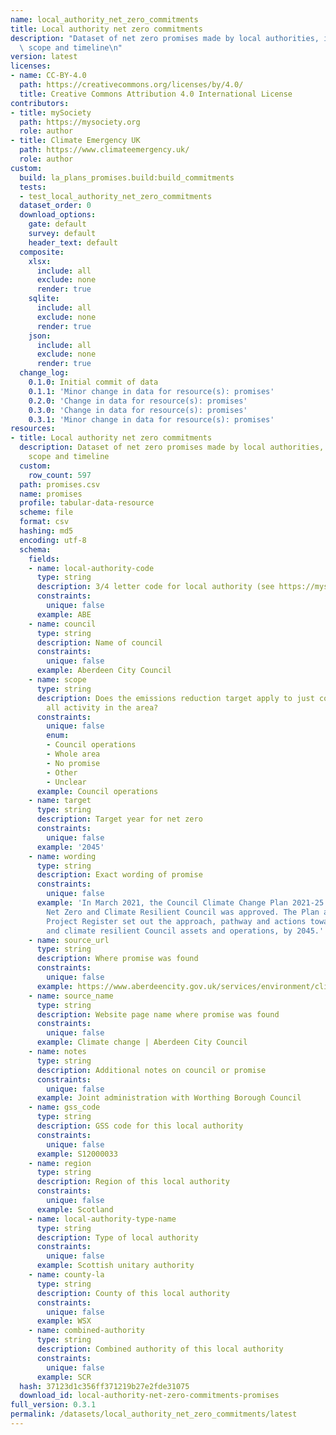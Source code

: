 ```yaml
---
name: local_authority_net_zero_commitments
title: Local authority net zero commitments
description: "Dataset of net zero promises made by local authorities, including their\
  \ scope and timeline\n"
version: latest
licenses:
- name: CC-BY-4.0
  path: https://creativecommons.org/licenses/by/4.0/
  title: Creative Commons Attribution 4.0 International License
contributors:
- title: mySociety
  path: https://mysociety.org
  role: author
- title: Climate Emergency UK
  path: https://www.climateemergency.uk/
  role: author
custom:
  build: la_plans_promises.build:build_commitments
  tests:
  - test_local_authority_net_zero_commitments
  dataset_order: 0
  download_options:
    gate: default
    survey: default
    header_text: default
  composite:
    xlsx:
      include: all
      exclude: none
      render: true
    sqlite:
      include: all
      exclude: none
      render: true
    json:
      include: all
      exclude: none
      render: true
  change_log:
    0.1.0: Initial commit of data
    0.1.1: 'Minor change in data for resource(s): promises'
    0.2.0: 'Change in data for resource(s): promises'
    0.3.0: 'Change in data for resource(s): promises'
    0.3.1: 'Minor change in data for resource(s): promises'
resources:
- title: Local authority net zero commitments
  description: Dataset of net zero promises made by local authorities, including their
    scope and timeline
  custom:
    row_count: 597
  path: promises.csv
  name: promises
  profile: tabular-data-resource
  scheme: file
  format: csv
  hashing: md5
  encoding: utf-8
  schema:
    fields:
    - name: local-authority-code
      type: string
      description: 3/4 letter code for local authority (see https://mysociety.github.io/uk_local_authority_names_and_codes/)
      constraints:
        unique: false
      example: ABE
    - name: council
      type: string
      description: Name of council
      constraints:
        unique: false
      example: Aberdeen City Council
    - name: scope
      type: string
      description: Does the emissions reduction target apply to just council or to
        all activity in the area?
      constraints:
        unique: false
        enum:
        - Council operations
        - Whole area
        - No promise
        - Other
        - Unclear
      example: Council operations
    - name: target
      type: string
      description: Target year for net zero
      constraints:
        unique: false
      example: '2045'
    - name: wording
      type: string
      description: Exact wording of promise
      constraints:
        unique: false
      example: 'In March 2021, the Council Climate Change Plan 2021-25: Towards a
        Net Zero and Climate Resilient Council was approved. The Plan and accompanying
        Project Register set out the approach, pathway and actions towards net zero
        and climate resilient Council assets and operations, by 2045.'
    - name: source_url
      type: string
      description: Where promise was found
      constraints:
        unique: false
      example: https://www.aberdeencity.gov.uk/services/environment/climate-change
    - name: source_name
      type: string
      description: Website page name where promise was found
      constraints:
        unique: false
      example: Climate change | Aberdeen City Council
    - name: notes
      type: string
      description: Additional notes on council or promise
      constraints:
        unique: false
      example: Joint administration with Worthing Borough Council
    - name: gss_code
      type: string
      description: GSS code for this local authority
      constraints:
        unique: false
      example: S12000033
    - name: region
      type: string
      description: Region of this local authority
      constraints:
        unique: false
      example: Scotland
    - name: local-authority-type-name
      type: string
      description: Type of local authority
      constraints:
        unique: false
      example: Scottish unitary authority
    - name: county-la
      type: string
      description: County of this local authority
      constraints:
        unique: false
      example: WSX
    - name: combined-authority
      type: string
      description: Combined authority of this local authority
      constraints:
        unique: false
      example: SCR
  hash: 37123d1c356ff371219b27e2fde31075
  download_id: local-authority-net-zero-commitments-promises
full_version: 0.3.1
permalink: /datasets/local_authority_net_zero_commitments/latest
---
```

